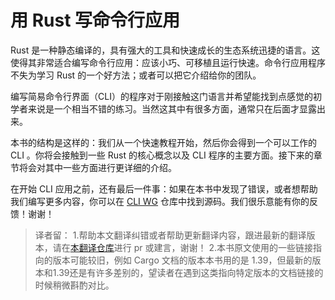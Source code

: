 # 用 Rust 写命令行应用

Rust 是一种静态编译的，具有强大的工具和快速成长的生态系统迅捷的语言。这使得其非常适合编写命令行应用：应该小巧、可移植且运行快速。命令行应用程序不失为学习 Rust 的一个好方法；或者可以把它介绍给你的团队。

编写简易命令行界面（CLI）的程序对于刚接触这门语言并希望能找到点感觉的初学者来说是一个相当不错的练习。当然这其中有很多方面，通常只在后面才显露出来。

本书的结构是这样的：我们从一个快速教程开始，然后你会得到一个可以工作的 CLI 。你将会接触到一些 Rust 的核心概念以及 CLI 程序的主要方面。接下来的章节将会对其中一些方面进行更详细的介绍。

在开始 CLI 应用之前，还有最后一件事：如果在本书中发现了错误，或者想帮助我们编写更多内容，你可以在 [CLI WG][book-src] 仓库中找到源码。我们很乐意能有你的反馈！谢谢！

> 译者留：
> 1.帮助本文翻译纠错或者帮助更新翻译内容，跟进最新的翻译版本，请在[本翻译仓库](https://github.com/1024chen/Command-Line-Applications-in-Rust-cn)进行 pr 或建言，谢谢！
> 2.本书原文使用的一些链接指向的版本可能较旧，例如 Cargo 文档的版本本书用的是 1.39，但最新的版本和1.39还是有许多差别的，望读者在遇到这类指向特定版本的文档链接的时候稍微斟酌对比。

[book-src]: https://github.com/rust-cli/book

